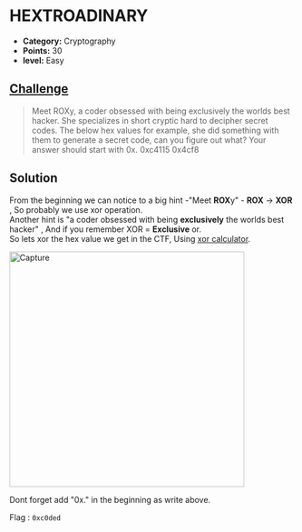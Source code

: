 

# HEXTROADINARY

* **Category:** Cryptography
* **Points:** 30
* **level:** Easy

## [Challenge](https://ctflearn.com/problems/158)

> Meet ROXy, a coder obsessed with being exclusively the worlds best hacker. She specializes in short cryptic hard to decipher secret codes. The below hex values for example, she did something with them to generate a secret code, can you figure out what? Your answer should start with 0x. 0xc4115 0x4cf8


## Solution
From the beginning we can notice to a big hint -"Meet **ROX**y" - **ROX** -> **XOR** , So probably we use xor operation.\
Another hint is "a coder obsessed with being **exclusively** the worlds best hacker" , And if you remember XOR = **Exclusive** or.\
So lets xor the hex value we get in the CTF, Using [xor calculator](http://xor.pw/).

<img width="414" alt="Capture" src="https://user-images.githubusercontent.com/57364083/68809523-c5a32d80-0674-11ea-99bc-5712859579c3.PNG">

Dont forget add "0x." in the beginning as write above.

Flag : ```0xc0ded```

